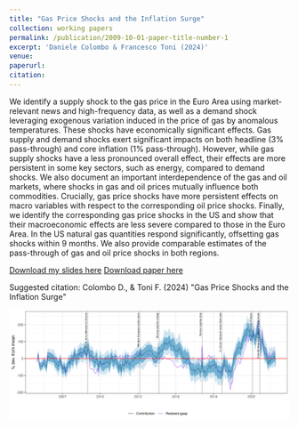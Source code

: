 ```yaml
---
title: "Gas Price Shocks and the Inflation Surge"
collection: working papers
permalink: /publication/2009-10-01-paper-title-number-1
excerpt: 'Daniele Colombo & Francesco Toni (2024)'
venue: 
paperurl:
citation:
---
```


We identify a supply shock to the gas price in the Euro Area using market-relevant news and high-frequency data, as well as a demand shock leveraging exogenous variation induced in the price of gas by anomalous temperatures. These shocks have economically significant effects. Gas supply and demand shocks exert significant impacts on both headline (3% pass-through) and core inflation (1% pass-through). However, while gas supply shocks have a less pronounced overall effect, their effects are more persistent in some key sectors, such as energy, compared to demand shocks.
We also document an important interdependence of the gas and oil markets, where shocks in gas and oil prices mutually influence both commodities. Crucially, gas price shocks have more persistent effects on macro variables with respect to the corresponding oil price shocks. 
Finally, we identify the corresponding gas price shocks in the US and show that their macroeconomic effects are less severe compared to those in the Euro Area. In the US natural gas quantities respond significantly, offsetting gas shocks within 9 months. 
We also provide comparable estimates of the pass-through of gas and oil price shocks in both regions.

[Download my slides here](http://colombodaniele.github.io/files/SLIDES_Gas_Price_Shocks_and_the_Inflation_Surge.pdf)
[Download paper here](http://colombodaniele.github.io/files/COLOMBO_TONI_2024_Gas_Price_Shocks_and_the_Inflation_Surge.pdf)

Suggested citation: Colombo D., & Toni F. (2024) "Gas Price Shocks and the Inflation Surge"

![Figure4](/images/Figure_ColomboToni2024.png)

